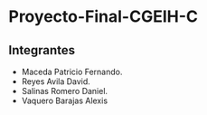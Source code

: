 # Proyecto-Final-CGEIH-C

## Integrantes 

- Maceda Patricio Fernando.
- Reyes Avila David.
- Salinas Romero Daniel.
- Vaquero Barajas Alexis
